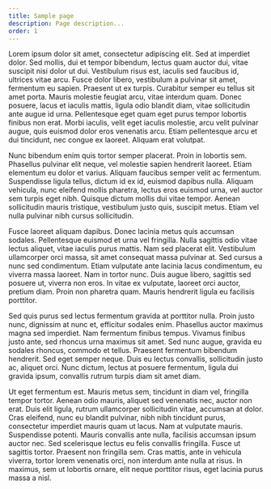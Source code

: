 ```yaml
---
title: Sample page
description: Page description...
order: 1
---
```


Lorem ipsum dolor sit amet, consectetur adipiscing elit. Sed at imperdiet dolor. Sed mollis, dui et tempor bibendum, lectus quam auctor dui, vitae suscipit nisi dolor ut dui. Vestibulum risus est, iaculis sed faucibus id, ultrices vitae arcu. Fusce dolor libero, vestibulum a pulvinar sit amet, fermentum eu sapien. Praesent ut ex turpis. Curabitur semper eu tellus sit amet porta. Mauris molestie feugiat arcu, vitae interdum quam. Donec posuere, lacus et iaculis mattis, ligula odio blandit diam, vitae sollicitudin ante augue id urna. Pellentesque eget quam eget purus tempor lobortis finibus non erat. Morbi iaculis, velit eget iaculis molestie, arcu velit pulvinar augue, quis euismod dolor eros venenatis arcu. Etiam pellentesque arcu et dui tincidunt, nec congue ex laoreet. Aliquam erat volutpat.

Nunc bibendum enim quis tortor semper placerat. Proin in lobortis sem. Phasellus pulvinar elit neque, vel molestie sapien hendrerit laoreet. Etiam elementum eu dolor et varius. Aliquam faucibus semper velit ac fermentum. Suspendisse ligula tellus, dictum id ex id, euismod dapibus nulla. Aliquam vehicula, nunc eleifend mollis pharetra, lectus eros euismod urna, vel auctor sem turpis eget nibh. Quisque dictum mollis dui vitae tempor. Aenean sollicitudin mauris tristique, vestibulum justo quis, suscipit metus. Etiam vel nulla pulvinar nibh cursus sollicitudin.

Fusce laoreet aliquam dapibus. Donec lacinia metus quis accumsan sodales. Pellentesque euismod et urna vel fringilla. Nulla sagittis odio vitae lectus aliquet, vitae iaculis purus mattis. Nam sed placerat elit. Vestibulum ullamcorper orci massa, sit amet consequat massa pulvinar at. Sed cursus a nunc sed condimentum. Etiam vulputate ante lacinia lacus condimentum, eu viverra massa laoreet. Nam in tortor nunc. Duis augue libero, sagittis sed posuere ut, viverra non eros. In vitae ex vulputate, laoreet orci auctor, pretium diam. Proin non pharetra quam. Mauris hendrerit ligula eu facilisis porttitor.

Sed quis purus sed lectus fermentum gravida at porttitor nulla. Proin justo nunc, dignissim at nunc et, efficitur sodales enim. Phasellus auctor maximus magna sed imperdiet. Nam fermentum finibus tempus. Vivamus finibus justo ante, sed rhoncus urna maximus sit amet. Sed nunc augue, gravida eu sodales rhoncus, commodo et tellus. Praesent fermentum bibendum hendrerit. Sed eget semper neque. Duis eu lectus convallis, sollicitudin justo ac, aliquet orci. Nunc dictum, lectus at posuere fermentum, ligula dui gravida ipsum, convallis rutrum turpis diam sit amet diam.

Ut eget fermentum est. Mauris metus sem, tincidunt in diam vel, fringilla tempor tortor. Aenean odio mauris, aliquet sed venenatis nec, auctor non erat. Duis elit ligula, rutrum ullamcorper sollicitudin vitae, accumsan at dolor. Cras eleifend, nunc eu blandit pulvinar, nibh nibh tincidunt purus, consectetur imperdiet mauris quam ut lacus. Nam at vulputate mauris. Suspendisse potenti. Mauris convallis ante nulla, facilisis accumsan ipsum auctor nec. Sed scelerisque lectus eu felis convallis fringilla. Fusce ut sagittis tortor. Praesent non fringilla sem. Cras mattis, ante in vehicula viverra, tortor lorem venenatis orci, non interdum ante nulla at risus. In maximus, sem ut lobortis ornare, elit neque porttitor risus, eget lacinia purus massa a nisl.